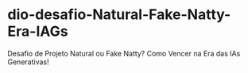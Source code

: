 # dio-desafio-Natural-Fake-Natty-Era-IAGs
Desafio de Projeto Natural ou Fake Natty? Como Vencer na Era das IAs Generativas!
